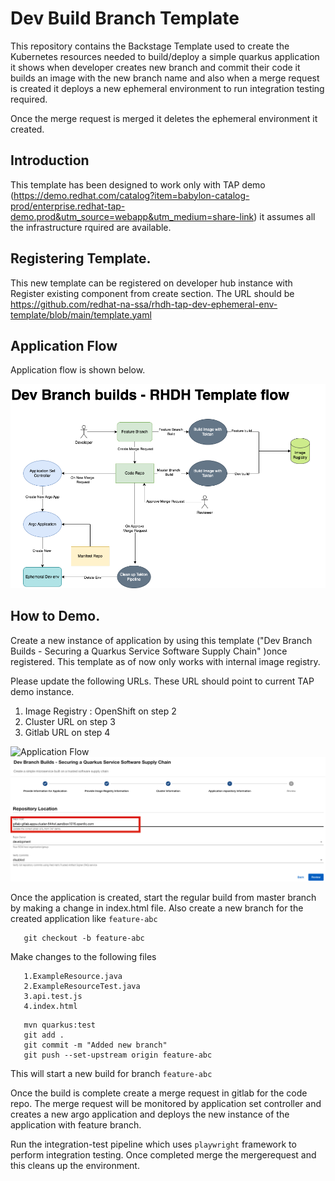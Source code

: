 # Dev Build Branch Template

This repository contains the Backstage Template used to create the Kubernetes resources needed to build/deploy a simple quarkus application it shows when developer creates new branch and commit their code it builds an image with the new branch name and also when a merge request is created it deploys a new ephemeral environment to run integration testing required.

Once the merge request is merged it deletes the ephemeral environment it created.

## Introduction

This template has been designed to work only with TAP demo (https://demo.redhat.com/catalog?item=babylon-catalog-prod/enterprise.redhat-tap-demo.prod&utm_source=webapp&utm_medium=share-link) it assumes all the infrastructure rquired are available.

## Registering Template.

This new template can be registered on developer hub instance with Register existing component from create section. The URL should be https://github.com/redhat-na-ssa/rhdh-tap-dev-ephemeral-env-template/blob/main/template.yaml

## Application Flow

Application flow is shown below.

![Application Flow](assets/DevbuildBranches.png)

## How to Demo.

Create a new instance of application by using this template ("Dev Branch Builds - Securing a Quarkus Service Software Supply Chain" )once registered. This template as of now only works with internal image registry.

Please update the following URLs. These URL should point to current TAP demo instance.

1) Image Registry : OpenShift on step 2
2) Cluster URL on step 3
3) Gitlab URL on step 4

![Application Flow](assets/cluster-url-update.png.png)
![Application Flow](assets/gitlab-url-update.png)

Once the application is created, start the regular build from master branch by making a change in index.html file. Also create a new branch for the created application like `feature-abc`

``` 
   git checkout -b feature-abc
```   

   
   Make changes to the following files

```
   1.ExampleResource.java
   2.ExampleResourceTest.java
   3.api.test.js
   4.index.html
```   

```
   mvn quarkus:test
   git add .
   git commit -m "Added new branch"
   git push --set-upstream origin feature-abc 
```

This will start a new build for branch `feature-abc`

Once the build is complete create a merge request in gitlab for the code repo. The merge request will be monitored by application set controller and creates a new argo application and deploys the new instance of the application with feature branch.

Run the integration-test pipeline which uses `playwright` framework to perform integration testing. Once completed merge the mergerequest and this cleans up the environment.